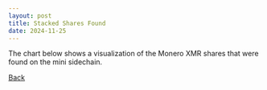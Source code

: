 ```yaml
---
layout: post
title: Stacked Shares Found
date: 2024-11-25
---
```

<script src="https://cdnjs.cloudflare.com/ajax/libs/PapaParse/5.3.0/papaparse.min.js"></script>
<script src="https://cdn.jsdelivr.net/npm/apexcharts"></script>
<script src="/assets/js/StackedSharesFound.js"></script>

The chart below shows a visualization of the Monero XMR shares that were found on the mini sidechain.

<div id="wrapper">
  <div id="areaChart">
  </div>
 </div>

[Back](/pages/web/index.html)

